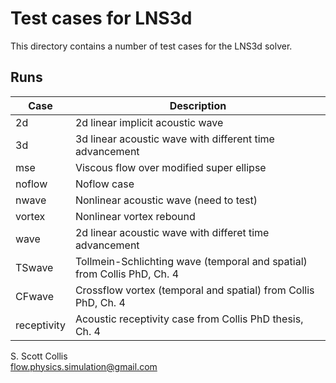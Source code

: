 # Test cases for LNS3d

This directory contains a number of test cases for the LNS3d solver.

## Runs

Case           |   Description
---------------|--------------------------------------------------
2d             |  2d linear implicit acoustic wave
3d             |  3d linear acoustic wave with different time advancement
mse            |  Viscous flow over modified super ellipse
noflow         |  Noflow case
nwave          |  Nonlinear acoustic wave (need to test)
vortex         |  Nonlinear vortex rebound
wave           |  2d linear acoustic wave with differet time advancement
TSwave         |  Tollmein-Schlichting wave (temporal and spatial) from Collis PhD, Ch. 4
CFwave         |  Crossflow vortex (temporal and spatial) from Collis PhD, Ch. 4
receptivity    |  Acoustic receptivity case from Collis PhD thesis, Ch. 4

S. Scott Collis\
flow.physics.simulation@gmail.com
